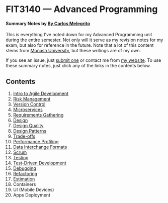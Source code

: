 # FIT3140 — Advanced Programming

#### Summary Notes by [By Carlos Melegrito](http://mlgrto.com)

This is everything I've noted down for my Advanced Programming unit during the entire semester. Not only will it serve as my revision notes for my exam, but also for reference in the future. Note that a lot of this content stems from [Monash University](http://www.monash.edu), but these writings are of my own.

If you see an issue, just [submit one](https://github.com/cjmlgrto/fit3140-notes/issues/new) or contact me from [my website](http://mlgrto.com/). To use these summary notes, just click any of the links in the contents below.

## Contents

1. [Intro to Agile Development](https://github.com/cjmlgrto/fit3140-notes/blob/master/notes/01-agile.md)
2. [Risk Management](https://github.com/cjmlgrto/fit3140-notes/blob/master/notes/02-risks.md)
3. [Version Control](https://github.com/cjmlgrto/fit3140-notes/blob/master/notes/03-git.md)
4. [Microservices](https://github.com/cjmlgrto/fit3140-notes/blob/master/notes/04-microservices.md)
5. [Requirements Gathering](https://github.com/cjmlgrto/fit3140-notes/blob/master/notes/05-requirements.md)
6. [Design](https://github.com/cjmlgrto/fit3140-notes/blob/master/notes/06-design.md)
7. [Design Quality](https://github.com/cjmlgrto/fit3140-notes/blob/master/notes/07-design_quality.md)
8. [Design Patterns](https://github.com/cjmlgrto/fit3140-notes/blob/master/notes/08-design_patterns.md)
9. [Trade-offs](https://github.com/cjmlgrto/fit3140-notes/blob/master/notes/09-tradeoffs.md)
10. [Performance Profiling](https://github.com/cjmlgrto/fit3140-notes/blob/master/notes/10-profiling.md)
11. [Data Interchange Formats](https://github.com/cjmlgrto/fit3140-notes/blob/master/notes/11-dif.md)
12. [Scrum](https://github.com/cjmlgrto/fit3140-notes/blob/master/notes/12-scrum.md)
13. [Testing](https://github.com/cjmlgrto/fit3140-notes/blob/master/notes/13-testing.md)
14. [Test-Driven Development](https://github.com/cjmlgrto/fit3140-notes/blob/master/notes/14-tdd.md)
15. [Debugging](https://github.com/cjmlgrto/fit3140-notes/blob/master/notes/15-debugging.md)
16. [Refactoring](https://github.com/cjmlgrto/fit3140-notes/blob/master/notes/16-refactoring.md)
17. [Estimation](https://github.com/cjmlgrto/fit3140-notes/blob/master/notes/17-estimation.md)
18. Containers
19. UI (Mobile Devices)
20. Apps Deployment